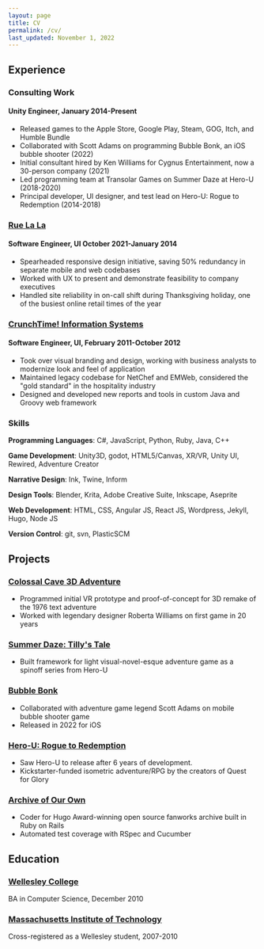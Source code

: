 ```yaml
---
layout: page
title: CV
permalink: /cv/
last_updated: November 1, 2022
---
```


## Experience

### Consulting Work
#### Unity Engineer, January 2014-Present

* Released games to the Apple Store, Google Play, Steam, GOG, Itch, and Humble Bundle
* Collaborated with Scott Adams on programming Bubble Bonk, an iOS bubble shooter (2022)
* Initial consultant hired by Ken Williams for Cygnus Entertainment, now a 30-person company (2021)
* Led programming team at Transolar Games on Summer Daze at Hero-U (2018-2020)
* Principal developer, UI designer, and test lead on Hero-U: Rogue to Redemption (2014-2018)

### [Rue La La](https://www.ruelala.com/)
#### Software Engineer, UI October 2021-January 2014

* Spearheaded responsive design initiative, saving 50% redundancy in separate mobile and web codebases
* Worked with UX to present and demonstrate feasibility to company executives
* Handled site reliability in on-call shift during Thanksgiving holiday, one of the busiest online retail times of the year

### [CrunchTime! Information Systems](https://www.crunchtime.com/)
#### Software Engineer, UI, February 2011-October 2012

* Took over visual branding and design, working with business analysts to modernize look and feel of application
* Maintained legacy codebase for NetChef and EMWeb, considered the \"gold standard\" in the hospitality industry
* Designed and developed new reports and tools in custom Java and Groovy web framework


### Skills

**Programming Languages**: C#, JavaScript, Python, Ruby, Java, C++

**Game Development**: Unity3D, godot, HTML5/Canvas, XR/VR, Unity UI, Rewired, Adventure Creator

**Narrative Design**: Ink, Twine, Inform

**Design Tools**: Blender, Krita, Adobe Creative Suite, Inkscape, Aseprite

**Web Development**: HTML, CSS, Angular JS, React JS, Wordpress, Jekyll, Hugo, Node JS

**Version Control**: git, svn, PlasticSCM

## Projects

### [Colossal Cave 3D Adventure](http://colossalcave3d.com)

* Programmed initial VR prototype and proof-of-concept for 3D remake of the 1976 text adventure
* Worked with legendary designer Roberta Williams on first game in 20 years

### [Summer Daze: Tilly's Tale](http://summerdazegame.com)

* Built framework for light visual-novel-esque adventure game as a spinoff series from Hero-U

### [Bubble Bonk](http://bubblebonk.com)

* Collaborated with adventure game legend Scott Adams on mobile bubble shooter game
* Released in 2022 for iOS

### [Hero-U: Rogue to Redemption](http://hero-u.com)

* Saw Hero-U to release after 6 years of development.
* Kickstarter-funded isometric adventure/RPG by the creators of Quest for Glory

### [Archive of Our Own](http://archiveofourown.org)

* Coder for Hugo Award-winning open source fanworks archive built in Ruby on Rails
* Automated test coverage with RSpec and Cucumber

## Education

### [Wellesley College](http://wellesley.edu)
BA in Computer Science, December 2010

###  [Massachusetts Institute of Technology](http://mit.edu)
Cross-registered as a Wellesley student, 2007-2010

